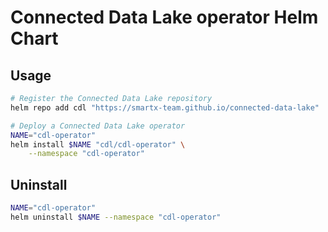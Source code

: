 # Connected Data Lake operator Helm Chart

## Usage

```bash
# Register the Connected Data Lake repository
helm repo add cdl "https://smartx-team.github.io/connected-data-lake"

# Deploy a Connected Data Lake operator
NAME="cdl-operator"
helm install $NAME "cdl/cdl-operator" \
    --namespace "cdl-operator"
```

## Uninstall

```bash
NAME="cdl-operator"
helm uninstall $NAME --namespace "cdl-operator"
```
